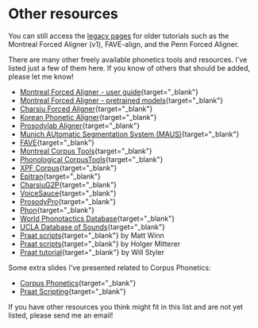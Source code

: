 # Other resources

You can still access the [legacy pages](https://eleanorchodroff.com/tutorial/legacy/index.html) for older tutorials such as the Montreal Forced Aligner (v1), FAVE-align, and the Penn Forced Aligner.

There are many other freely available phonetics tools and resources. I've listed just a few of them here. If you know of others that should be added, please let me know!<br>

* [Montreal Forced Aligner - user guide](https://montreal-forced-aligner.readthedocs.io/en/latest/){target="_blank"}
* [Montreal Forced Aligner - pretrained models](https://mfa-models.readthedocs.io/en/latest/){target="_blank"}
* [Charsiu Forced Aligner](https://github.com/lingjzhu/charsiu){target="_blank"}
* [Korean Phonetic Aligner](http://korean.utsc.utoronto.ca/kpa/){target="_blank"}
* [Prosodylab Aligner](http://prosodylab.org/tools/aligner/){target="_blank"}
* [Munich AUtomatic Segmentation System (MAUS)](https://www.clarin-d.net/en/webmaus-basic-automatic-segmentation){target="_blank"}
* [FAVE](http://fave.ling.upenn.edu/){target="_blank"}
* [Montreal Corpus Tools](https://github.com/MontrealCorpusTools/speechcorpustools){target="_blank"}
* [Phonological CorpusTools](http://phonologicalcorpustools.github.io/CorpusTools/){target="_blank"}
* [XPF Corpus](https://cohenpr-xpf.github.io/XPF/Convert-to-IPA.html){target="_blank"}
* [Epitran](https://github.com/dmort27/epitran){target="_blank"}
* [CharsiuG2P](https://github.com/lingjzhu/CharsiuG2P){target="_blank"}
* [VoiceSauce](http://www.seas.ucla.edu/spapl/voicesauce/){target="_blank"}
* [ProsodyPro](http://www.homepages.ucl.ac.uk/~uclyyix/ProsodyPro/){target="_blank"}
* [Phon](https://www.phon.ca/phontrac){target="_blank"}
* [World Phonotactics Database](http://phonotactics.anu.edu.au/){target="_blank"}
* [UCLA Database of Sounds](http://www.phonetics.ucla.edu/index/sounds.html){target="_blank"}
* [Praat scripts](http://mattwinn.com/praat.html){target="_blank"} by Matt Winn
* [Praat scripts](http://www.holgermitterer.eu/research.html){target="_blank"} by Holger Mitterer
* [Praat tutorial](http://savethevowels.org/praat/){target="_blank"} by Will Styler

Some extra slides I've presented related to Corpus Phonetics:

* [Corpus Phonetics](CorpusPhonetics.pdf){target="_blank"}
* [Praat Scripting](PraatScripting.pdf){target="_blank"}

If you have other resources you think might fit in this list and are not yet listed, please send me an email! 

